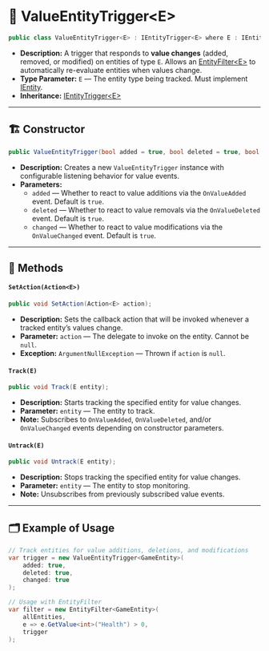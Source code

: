 # 🧩 ValueEntityTrigger\<E>

```csharp
public class ValueEntityTrigger<E> : IEntityTrigger<E> where E : IEntity
```

- **Description:** A trigger that responds to **value changes** (added, removed, or modified) on entities of type `E`.
  Allows an [EntityFilter\<E>](EntityFilter%601.md) to automatically re-evaluate entities when values change.
- **Type Parameter:** `E` — The entity type being tracked. Must implement [IEntity](../Entities/IEntity.md).
- **Inheritance:** [IEntityTrigger\<E>](IEntityTrigger%601.md)

---

## 🏗️ Constructor

```csharp
public ValueEntityTrigger(bool added = true, bool deleted = true, bool changed = true)
```

- **Description:** Creates a new `ValueEntityTrigger` instance with configurable listening behavior for value events.
- **Parameters:**
    - `added` — Whether to react to value additions via the `OnValueAdded` event. Default is `true`.
    - `deleted` — Whether to react to value removals via the `OnValueDeleted` event. Default is `true`.
    - `changed` — Whether to react to value modifications via the `OnValueChanged` event. Default is `true`.

---

## 🏹 Methods

#### `SetAction(Action<E>)`

```csharp
public void SetAction(Action<E> action);
```

- **Description:** Sets the callback action that will be invoked whenever a tracked entity’s values change.
- **Parameter:** `action` — The delegate to invoke on the entity. Cannot be `null`.
- **Exception:** `ArgumentNullException` — Thrown if `action` is `null`.

#### `Track(E)`

```csharp
public void Track(E entity);
```

- **Description:** Starts tracking the specified entity for value changes.
- **Parameter:** `entity` — The entity to track.
- **Note:** Subscribes to `OnValueAdded`, `OnValueDeleted`, and/or `OnValueChanged` events depending on constructor
  parameters.

#### `Untrack(E)`

```csharp
public void Untrack(E entity);
```

- **Description:** Stops tracking the specified entity for value changes.
- **Parameter:** `entity` — The entity to stop monitoring.
- **Note:** Unsubscribes from previously subscribed value events.

---

## 🗂 Example of Usage

```csharp
// Track entities for value additions, deletions, and modifications
var trigger = new ValueEntityTrigger<GameEntity>(
    added: true,
    deleted: true,
    changed: true
);

// Usage with EntityFilter
var filter = new EntityFilter<GameEntity>(
    allEntities,
    e => e.GetValue<int>("Health") > 0,
    trigger
);
```